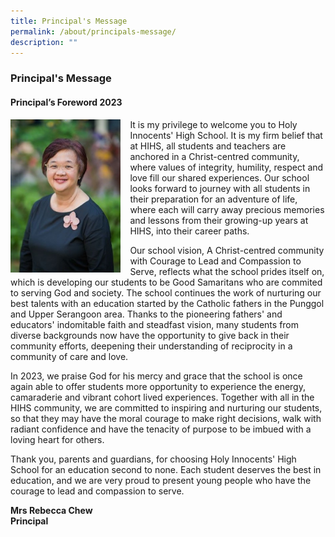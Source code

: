 ```yaml
---
title: Principal's Message
permalink: /about/principals-message/
description: ""
---
```

### **Principal's Message**

#### **Principal’s Foreword 2023**

<img src="/images/principal.jpg" style="width:35%;margin-right:15px;" align = "left">

It is my privilege to welcome you to Holy Innocents' High School. It is my firm belief that at HIHS, all students and teachers are anchored in a Christ-centred community, where values of integrity, humility, respect and love fill our shared experiences. Our school looks forward to journey with all students in their preparation for an adventure of life, where each will carry away precious memories and lessons from their growing-up years at HIHS, into their career paths.

Our school vision, A Christ-centred community with Courage to Lead and Compassion to Serve, reflects what the school prides itself on, which is developing our students to be Good Samaritans who are commited to serving God and society. The school continues the work of nurturing our best talents with an education started by the Catholic fathers in the Punggol and Upper Serangoon area. Thanks to the pioneering fathers' and educators' indomitable faith and steadfast vision, many students from diverse backgrounds now have the opportunity to give back in their community efforts, deepening their understanding of reciprocity in a community of care and love.

In 2023, we praise God for his mercy and grace that the school is once again able to offer students more opportunity to experience the energy, camaraderie and vibrant cohort lived experiences. Together with all in the HIHS community, we are committed to inspiring and nurturing our students, so that they may have the moral courage to make right decisions, walk with radiant confidence and have the tenacity of purpose to be imbued with a loving heart for others.

Thank you, parents and guardians, for choosing Holy Innocents' High School for an education second to none. Each student deserves the best in education, and we are very proud to present young people who have the courage to lead and compassion to serve.

**Mrs Rebecca Chew**<br>
**Principal**